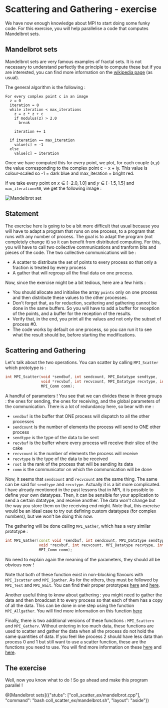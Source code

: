 # Scattering and Gathering - exercise

We have now enough knowledge about MPI to start doing some funky code. For this exercise, you will help parallelise a code that computes Mandelbrot sets.

## Mandelbrot sets

Mandelbrot sets are very famous examples of fractal sets. It is not necessary to understand perfectly the principle to compute these but if you are interested, you can find more information on the [wikipedia page](https://en.wikipedia.org/wiki/Mandelbrot_set) (as usual).

The general algorithm is the following :

```
For every complex point c in an image
  z = 0
  iteration = 0
  while iteration < max_iterations
    z = z * z + c
    if modulus(z) > 2.0
      break

    iteration += 1

  if iteration == max_iteration
    value[c] = -1
  else
    value[c] = iteration
```

Once we have computed this for every point, we plot, for each couple (x,y) the value corresponding to the complex point c = x + iy. This value is colour-scaled so -1 = dark blue and max_iteration = bright red. 

If we take every point on $`x \in [-2.0, 1.0]`$ and $`y \in [-1.5, 1.5]`$ and `max_iteration=50`, we get the following image :

![Mandelbrot set](/img/mandelbrot.png "The whole Mandelbrot set")

## Statement

The exercise here is going to be a bit more difficult that usual because you will have to adapt a program that runs on one process, to a program that runs with any number of process. The goal is to adapt the program (not completely change it) so it can benefit from distributed computing. For this, you will have to call two collective communications and tranform bits and pieces of the code. The two collective communications will be :

* A scatter to distribute the set of points to every process so that only a fraction is treated by every process
* A gather that will regroup all the final data on one process.

Now, since the exercise might be a bit tedious, here are a few hints :

* You should allocate and initialise the array `points` only on one process and then distribute these values to the other processes.
* Don't forget that, as for reduction, scattering and gathering cannot be done in the same buffers. So you will have to add a buffer for reception of the points, and a buffer for the reception of the results.
* Verify that, in the end, you print all the values and not only the subset of process #0.
* The code works by default on one process, so you can run it to see what the result should be, before starting the modifications.

## Scattering and Gathering

Let's talk about the two operations. You can scatter by calling `MPI_Scatter` which prototype is :

```cpp
int MPI_Scatter(void *sendbuf, int sendcount, MPI_Datatype sendtype,
                void *recvbuf, int recvcount, MPI_Datatype recvtype, int root,
                MPI_Comm comm);
```

A handful of parameters ! You see that we can divides these in three groups : the ones for sending, the ones for receiving, and the global parameters of the communication. There is a lot of redundancy here, so bear with me :

* `sendbuf` is the buffer that ONE process will dispatch to all the other processes
* `sendcount` is the number of elements the process will send to ONE other process
* `sendtype` is the type of the data to be sent
* `recvbuf` is the buffer where every process will receive their slice of the cake
* `recvcount` is the number of elements the process will receive
* `recvtype` is the type of the data to be received
* `root` is the rank of the process that will be sending its data
* `comm` is the communicator on which the communication will be done

Now, it seems that `sendcount` and `recvcount` are the same thing. The same can be said for `sendtype` and `recvtype`. Actually it is a bit more complicated. I have already mentioned in the past lessons that in MPI, it is possible to define your own datatypes. Then, it can be sensible for your application to send a certain datatype, and receive another. The data won't change but the way you store them on the receiving end might. Note that, this exercise would be an ideal case to try out defining custom datatypes (for complex numbers), but we won't be doing this now.

The gathering will be done calling `MPI_Gather`, which has a very similar prototype :

```cpp
int MPI_Gather(const void *sendbuf, int sendcount, MPI_Datatype sendtype,
               void *recvbuf, int recvcount, MPI_Datatype recvtype, int root,
               MPI_Comm comm);
```

No need to explain again the meaning of the parameters, they should all be obvious now !

Note that both of these function exist in non-blocking flavours with `MPI_Iscatter` and `MPI_Igather`. As for the others, they must be followed by `MPI_Test` and `MPI_Wait`. You can find their proper prototypes [here](https://www.open-mpi.org/doc/v1.8/man3/MPI_Gather.3.php) and [here](https://www.open-mpi.org/doc/v1.8/man3/MPI_Gather.3.php).

Another useful thing to know about gathering : you might need to gather the data and then broadcast it to every process so that each of them has a copy of all the data. This can be done in one step using the function `MPI_Allgather`. You will find more information on this function [here](https://www.open-mpi.org/doc/v1.10/man3/MPI_Allgather.3.php)

Finally, there is two additional versions of these functions : `MPI_Scatterv` and `MPI_Gatherv`. Without entering in too much data, these functions are used to scatter and gather the data when all the process do not hold the same quantities of data. If you feel like process 2 should have less data than process 0 and 1 but still want to use a scatter function, these are the functions you need to use. You will find more information on these [here](https://www.open-mpi.org/doc/current/man3/MPI_Scatterv.3.php) and [here](https://www.open-mpi.org/doc/v1.10/man3/MPI_Gatherv.3.php).

## The exercise

Well, now you know what to do ! So go ahead and make this program parallel !

@[Mandelbrot sets]({"stubs": ["coll_scatter_ex/mandelbrot.cpp"], "command": "bash coll_scatter_ex/mandelbrot.sh", "layout": "aside"})

